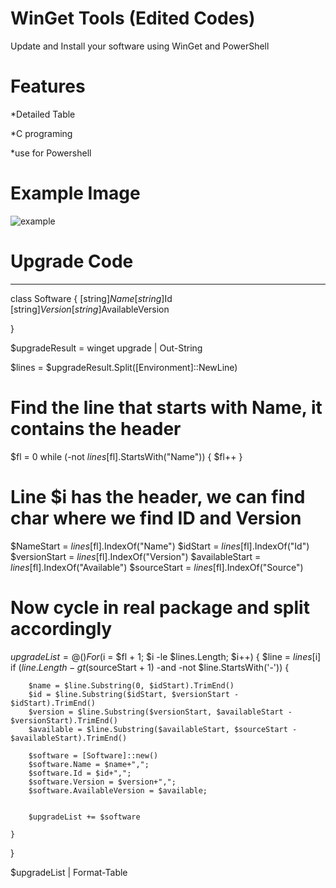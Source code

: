 # WinGet Tools (Edited Codes)
Update and Install your software using WinGet and PowerShell

# Features 

*Detailed Table

*C programing

*use for Powershell


# Example Image

![example](https://user-images.githubusercontent.com/74864221/217322309-fa6ae15c-08c4-450e-9a0f-2d3516a2c9f8.png)


# Upgrade Code

------------------------------------------------------------------------------

class Software {
    [string]$Name
    [string]$Id
    [string]$Version
    [string]$AvailableVersion
	
	
}

$upgradeResult = winget upgrade | Out-String

$lines = $upgradeResult.Split([Environment]::NewLine)

# Find the line that starts with Name, it contains the header
$fl = 0
while (-not $lines[$fl].StartsWith("Name"))
{
    $fl++
}

# Line $i has the header, we can find char where we find ID and Version
$NameStart = $lines[$fl].IndexOf("Name")
$idStart = $lines[$fl].IndexOf("Id")
$versionStart = $lines[$fl].IndexOf("Version")
$availableStart = $lines[$fl].IndexOf("Available")
$sourceStart = $lines[$fl].IndexOf("Source")

# Now cycle in real package and split accordingly
$upgradeList = @()
For ($i = $fl + 1; $i -le $lines.Length; $i++) 
{
    $line = $lines[$i]
    if ($line.Length -gt ($sourceStart + 1) -and -not $line.StartsWith('-'))
    {
		
        $name = $line.Substring(0, $idStart).TrimEnd()
        $id = $line.Substring($idStart, $versionStart - $idStart).TrimEnd()
        $version = $line.Substring($versionStart, $availableStart - $versionStart).TrimEnd()
        $available = $line.Substring($availableStart, $sourceStart - $availableStart).TrimEnd()
		
        $software = [Software]::new()
        $software.Name = $name+",";
        $software.Id = $id+",";
        $software.Version = $version+",";
        $software.AvailableVersion = $available;		
		
		
        $upgradeList += $software
		
    }
}

$upgradeList | Format-Table
